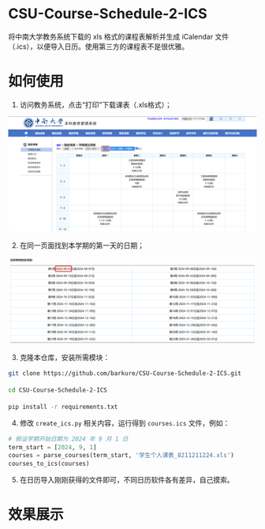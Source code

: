 # CSU-Course-Schedule-2-ICS
将中南大学教务系统下载的 xls 格式的课程表解析并生成 iCalendar 文件（.ics），以便导入日历。使用第三方的课程表不是很优雅。
# 如何使用
1. 访问教务系统，点击“打印”下载课表（.xls格式）；

![](./captures/1.png)

2. 在同一页面找到本学期的第一天的日期；

![](./captures/2.png)

3. 克隆本仓库，安装所需模块：

```bash
git clone https://github.com/barkure/CSU-Course-Schedule-2-ICS.git

cd CSU-Course-Schedule-2-ICS

pip install -r requirements.txt
```

4. 修改 `create_ics.py` 相关内容，运行得到 `courses.ics` 文件，例如：

```python
# 假设学期开始日期为 2024 年 9 月 1 日
term_start = [2024, 9, 1]
courses = parse_courses(term_start, '学生个人课表_8211211224.xls')
courses_to_ics(courses)
```

5. 在日历导入刚刚获得的文件即可，不同日历软件各有差异，自己摸索。

# 效果展示

